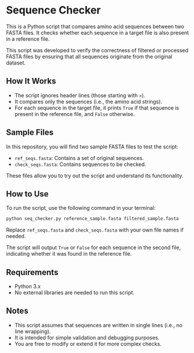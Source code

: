 # Sequence Checker

This is a Python script that compares amino acid sequences between two FASTA files. It checks whether each sequence in a target file is also present in a reference file. 

This script was developed to verify the correctness of filtered or processed FASTA files by ensuring that all sequences originate from the original dataset.

## How It Works

- The script ignores header lines (those starting with `>`).
- It compares only the sequences (i.e., the amino acid strings).
- For each sequence in the target file, it prints `True` if that sequence is present in the reference file, and `False` otherwise.

## Sample Files

In this repository, you will find two sample FASTA files to test the script:

- `ref_seqs.fasta`: Contains a set of original sequences.
- `check_seqs.fasta`: Contains sequences to be checked.

These files allow you to try out the script and understand its functionality.

## How to Use

To run the script, use the following command in your terminal:

```bash
python seq_checker.py reference_sample.fasta filtered_sample.fasta
```

Replace `ref_seqs.fasta` and `check_seqs.fasta` with your own file names if needed.

The script will output `True` or `False` for each sequence in the second file, indicating whether it was found in the reference file.

## Requirements

- Python 3.x
- No external libraries are needed to run this script.

## Notes

- This script assumes that sequences are written in single lines (i.e., no line wrapping).
- It is intended for simple validation and debugging purposes.
- You are free to modify or extend it for more complex checks.

